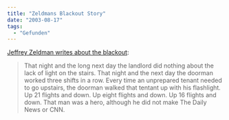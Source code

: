```yaml
---
title: "Zeldmans Blackout Story"
date: "2003-08-17"
tags:
  - "Gefunden"
---
```


[Jeffrey Zeldman writes about the blackout](http://www.zeldman.com/daily/0703b.shtml#twentynine "Jeffrey Zeldman Presents: The Daily Report"):

> That night and the long next day the landlord did nothing about the lack of light on the stairs. That night and the next day the doorman worked three shifts in a row. Every time an unprepared tenant needed to go upstairs, the doorman walked that tentant up with his flashlight. Up 21 flights and down. Up eight flights and down. Up 16 flights and down. That man was a hero, although he did not make The Daily News or CNN.

